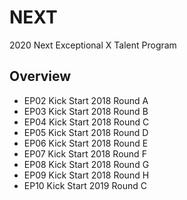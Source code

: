 # NEXT
2020 Next Exceptional X Talent Program

## Overview
- EP02 Kick Start 2018 Round A
- EP03 Kick Start 2018 Round B
- EP04 Kick Start 2018 Round C
- EP05 Kick Start 2018 Round D
- EP06 Kick Start 2018 Round E
- EP07 Kick Start 2018 Round F
- EP08 Kick Start 2018 Round G
- EP09 Kick Start 2018 Round H
- EP10 Kick Start 2019 Round C